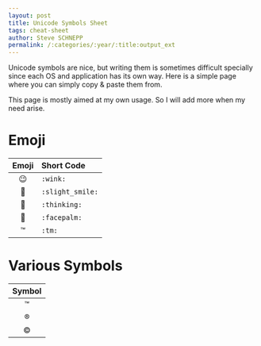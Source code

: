 ```yaml
---
layout: post
title: Unicode Symbols Sheet
tags: cheat-sheet
author: Steve SCHNEPP
permalink: /:categories/:year/:title:output_ext
---
```


Unicode symbols are nice, but writing them is sometimes difficult specially since each OS and application has its own way.
Here is a simple page where you can simply copy & paste them from.

This page is mostly aimed at my own usage. So I will add more when my need arise.

# Emoji

| Emoji |  Short Code |
|:-----:|:--------|
| 😉    |  `:wink:` |
| 🙂    |  `:slight_smile:` |
| 🤔    |  `:thinking:` |
| 🤦    |  `:facepalm:` | 
| ™️    |  `:tm:` |

# Various Symbols

| Symbol |
|:-----:|
| ™ |
| ®    |
| ©    |

